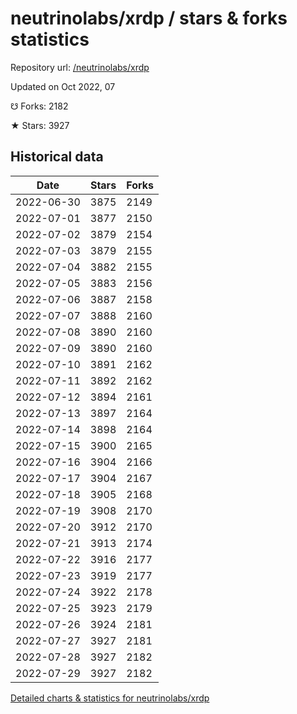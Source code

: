 # neutrinolabs/xrdp / stars & forks statistics

Repository url: [/neutrinolabs/xrdp](https://github.com/neutrinolabs/xrdp)

Updated on Oct 2022, 07

☋ Forks: 2182

★ Stars: 3927

## Historical data
| Date | Stars | Forks |
|------|-------|-------|
| 2022-06-30 | 3875 | 2149 | 
| 2022-07-01 | 3877 | 2150 | 
| 2022-07-02 | 3879 | 2154 | 
| 2022-07-03 | 3879 | 2155 | 
| 2022-07-04 | 3882 | 2155 | 
| 2022-07-05 | 3883 | 2156 | 
| 2022-07-06 | 3887 | 2158 | 
| 2022-07-07 | 3888 | 2160 | 
| 2022-07-08 | 3890 | 2160 | 
| 2022-07-09 | 3890 | 2160 | 
| 2022-07-10 | 3891 | 2162 | 
| 2022-07-11 | 3892 | 2162 | 
| 2022-07-12 | 3894 | 2161 | 
| 2022-07-13 | 3897 | 2164 | 
| 2022-07-14 | 3898 | 2164 | 
| 2022-07-15 | 3900 | 2165 | 
| 2022-07-16 | 3904 | 2166 | 
| 2022-07-17 | 3904 | 2167 | 
| 2022-07-18 | 3905 | 2168 | 
| 2022-07-19 | 3908 | 2170 | 
| 2022-07-20 | 3912 | 2170 | 
| 2022-07-21 | 3913 | 2174 | 
| 2022-07-22 | 3916 | 2177 | 
| 2022-07-23 | 3919 | 2177 | 
| 2022-07-24 | 3922 | 2178 | 
| 2022-07-25 | 3923 | 2179 | 
| 2022-07-26 | 3924 | 2181 | 
| 2022-07-27 | 3927 | 2181 | 
| 2022-07-28 | 3927 | 2182 | 
| 2022-07-29 | 3927 | 2182 | 


[Detailed charts & statistics for neutrinolabs/xrdp](https://reviewgithub.com/rep/neutrinolabs/xrdp)

